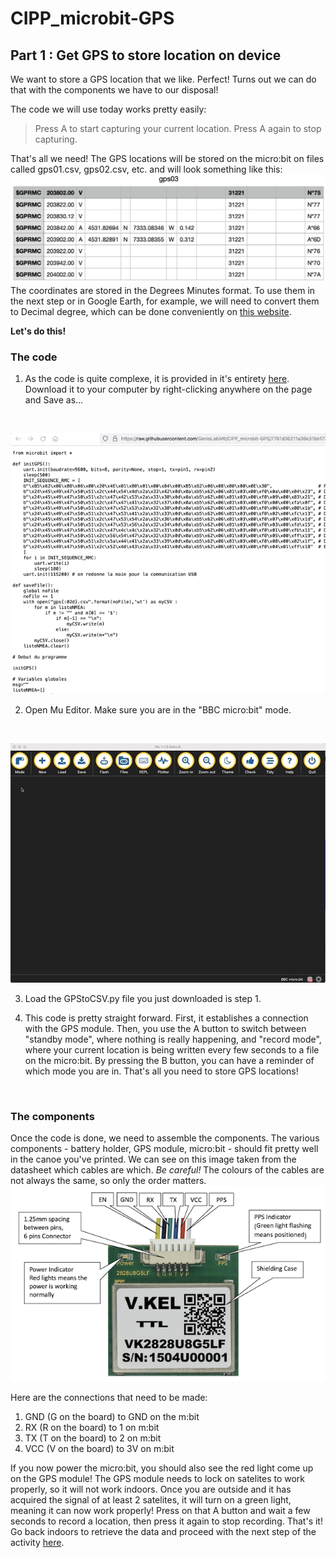 # CIPP_microbit-GPS

## Part 1 : Get GPS to store location on device

We want to store a GPS location that we like. Perfect! Turns out we can do that with the components we have to our disposal!

The code we will use today works pretty easily:

> Press A to start capturing your current location.
> Press A again to stop capturing.

That's all we need! The GPS locations will be stored on the micro:bit on files called gps01.csv, gps02.csv, etc. and will look something like this:
![GPS locations stored on csv file](https://raw.githubusercontent.com/GenieLabMtl/CIPP_microbit-GPS/main/static/images/GPSCapture.png)
The coordinates are stored in the Degrees Minutes format. To use them in the next step or in Google Earth, for example, we will need to convert them to Decimal degree, which can be done conveniently on [this website](https://coordinates-converter.com/en/).

**Let's do this!**

### The code

1. As the code is quite complexe, it is provided in it's entirety [here](https://raw.githubusercontent.com/GenieLabMtl/CIPP_microbit-GPS/7761d36211a08e31bb17217241e255173bdf71ff/code/GPStoCSV.py). Download it to your computer by right-clicking anywhere on the page and Save as...
<br>

![](https://raw.githubusercontent.com/GenieLabMtl/CIPP_microbit-GPS/main/static/images/saveFileonGit.gif)

2. Open Mu Editor. Make sure you are in the "BBC micro:bit" mode.
<br>

![](https://raw.githubusercontent.com/GenieLabMtl/CIPP_microbit-GPS/main/static/images/MuE_Mode_v2.gif)

3. Load the GPStoCSV.py file you just downloaded is step 1.

4. This code is pretty straight forward.  First, it establishes a connection with the GPS module.  Then, you use the A button to switch between "standby mode", where nothing is really happening, and "record mode", where your current location is being written every few seconds to a file on the micro:bit.  By pressing the B button, you can have a reminder of which mode you are in.  That's all you need to store GPS locations!

<br>

### The components

Once the code is done, we need to assemble the components. The various components - battery holder, GPS module, micro:bit - should fit pretty well in the canoe you've printed.  We can see on this image taken from the datasheet which cables are which.  *Be careful!* The colours of the cables are not always the same, so only the order matters.
![GPS cables order image](https://raw.githubusercontent.com/GenieLabMtl/CIPP_microbit-GPS/main/static/images/GPS_Connectors.png)


Here are the connections that need to be made:

1. GND (G on the board) to GND on the m:bit
2. RX (R on the board) to 1 on m:bit
3. TX (T on the board) to 2 on m:bit
4. VCC (V on the board) to 3V on m:bit

If you now power the micro:bit, you should also see the red light come up on the GPS module!  The GPS module needs to lock on satelites to work properly, so it will not work indoors.  Once you are outside and it has acquired the signal of at least 2 satelites, it will turn on a green light, meaning it can now work properly! Press on that A button and wait a few seconds to record a location, then press it again to stop recording.  That's it!  Go back indoors to retrieve the data and proceed with the next step of the activity [here](https://github.com/GenieLabMtl/CIPP_microbit-GPS/tree/main/2).


<br>
